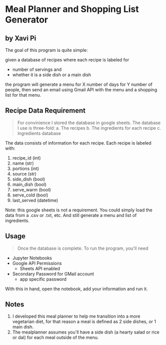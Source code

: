 # Meal Planner and Shopping List Generator
## by Xavi Pi

The goal of this program is quite simple:

given a database of recipes where each recipe is labeled for
* number of servings and
* whether it is a side dish or a main dish

the program will generate a menu for X number of days for Y number of people, then send an email using Gmail API with the menu and a shopping list for that menu.


## Recipe Data Requirement

> For convinience I stored the database in google sheets. The database I use is three-fold:
a. The recipes
b. The ingredients for each recipe
c. Ingredients database

The data consists of information for each recipe. Each recipe is labeled with:

1. recipe_id (int)
2. name (str)
3. portions (int)
4. source (str)
5. side_dish (bool)
6. main_dish (bool)
7. serve_warm (bool)
8. serve_cold (bool)
9. last_served (datetime)

Note: this google sheets is not a requirement. You could simply load the data from a .csv or .txt, etc. And still generate a menu and list of ingredients.

## Usage

> Once the database is complete. To run the program, you'll need

- Jupyter Notebooks
- Google API Permissions
    - Sheets API enabled
- Secondary Password for GMail account
    - app specific password

With this in hand, open the notebook, add your information and run it.


## Notes

1. I developed this meal planner to help me transition into a more vegetarian diet, for that reason a meal is defined as 2 side dishes, or 1 main dish.
2. The mealplanner assumes you'll have a side dish (a hearty salad or rice or dal) for each meal outside of the menu.
